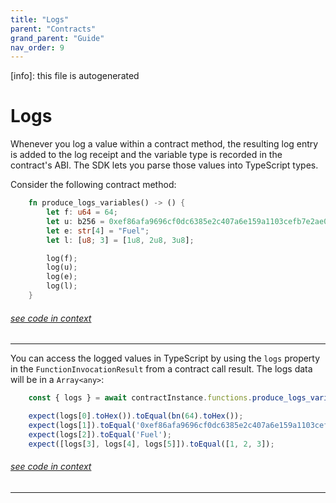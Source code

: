 ```yaml
---
title: "Logs"
parent: "Contracts"
grand_parent: "Guide"
nav_order: 9
---
```


[info]: this file is autogenerated


# Logs

Whenever you log a value within a contract method, the resulting log entry is added to the log receipt and the variable type is recorded in the contract's ABI. The SDK lets you parse those values into TypeScript types.

Consider the following contract method:


```rust
    fn produce_logs_variables() -> () {
        let f: u64 = 64;
        let u: b256 = 0xef86afa9696cf0dc6385e2c407a6e159a1103cefb7e2ae0636fb33d3cb2a9e4a;
        let e: str[4] = "Fuel";
        let l: [u8; 3] = [1u8, 2u8, 3u8];

        log(f);
        log(u);
        log(e);
        log(l);
    }
```
###### [see code in context](https://github.com/FuelLabs/fuels-ts/blob/master/packages/fuel-gauge/test-projects/coverage-contract/src/main.sw#L98-L110)

---


You can access the logged values in TypeScript by using the `logs` property in the `FunctionInvocationResult` from a contract call result. The logs data will be in a `Array<any>`:


```typescript
    const { logs } = await contractInstance.functions.produce_logs_variables().call();

    expect(logs[0].toHex()).toEqual(bn(64).toHex());
    expect(logs[1]).toEqual('0xef86afa9696cf0dc6385e2c407a6e159a1103cefb7e2ae0636fb33d3cb2a9e4a');
    expect(logs[2]).toEqual('Fuel');
    expect([logs[3], logs[4], logs[5]]).toEqual([1, 2, 3]);
```
###### [see code in context](https://github.com/FuelLabs/fuels-ts/blob/master/packages/fuel-gauge/src/coverage-contract.test.ts#L401-L408)

---

